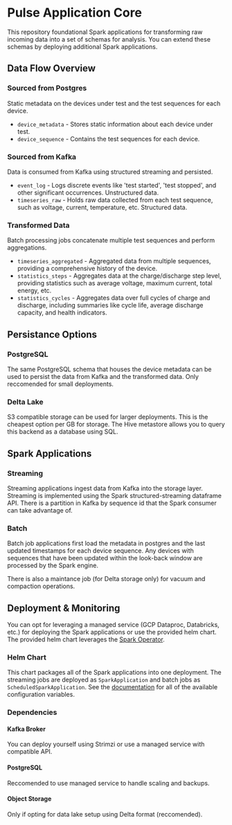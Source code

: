# Pulse Application Core

This repository foundational Spark applications for transforming raw incoming data into a set of schemas for analysis. You can extend these schemas by deploying additional Spark applications.

## Data Flow Overview

### Sourced from Postgres

Static metadata on the devices under test and the test sequences for each device.

- `device_metadata` - Stores static information about each device under test.
- `device_sequence` - Contains the test sequences for each device.

### Sourced from Kafka

Data is consumed from Kafka using structured streaming and persisted.

- `event_log` - Logs discrete events like 'test started', 'test stopped', and other significant occurrences. Unstructured data.
- `timeseries_raw` - Holds raw data collected from each test sequence, such as voltage, current, temperature, etc. Structured data.

### Transformed Data

Batch processing jobs concatenate multiple test sequences and perform aggregations.

- `timeseries_aggregated` - Aggregated data from multiple sequences, providing a comprehensive history of the device.
- `statistics_steps` - Aggregates data at the charge/discharge step level, providing statistics such as average voltage, maximum current, total energy, etc.
- `statistics_cycles` - Aggregates data over full cycles of charge and discharge, including summaries like cycle life, average discharge capacity, and health indicators.

## Persistance Options

### PostgreSQL

The same PostgreSQL schema that houses the device metadata can be used to persist the data from Kafka and the transformed data. Only reccomended for small deployments.

### Delta Lake

S3 compatible storage can be used for larger deployments. This is the cheapest option per GB for storage. The Hive metastore allows you to query this backend as a database using SQL.

## Spark Applications

### Streaming

Streaming applications ingest data from Kafka into the storage layer. Streaming is implemented using the Spark structured-streaming dataframe API. There is a partition in Kafka by sequence id that the Spark consumer can take advantage of.

### Batch

Batch job applications first load the metadata in postgres and the last updated timestamps for each device sequence. Any devices with sequences that have been updated within the look-back window are processed by the Spark engine.

There is also a maintance job (for Delta storage only) for vacuum and compaction operations.

## Deployment & Monitoring

You can opt for leveraging a managed service (GCP Dataproc, Databricks, etc.) for deploying the Spark applications or use the provided helm chart. The provided helm chart leverages the [Spark Operator](https://github.com/kubeflow/spark-operator).

### Helm Chart

This chart packages all of the Spark applications into one deployment. The streaming jobs are deployed as `SparkApplication` and batch jobs as `ScheduledSparkApplication`. See the [documentation](LINKHERE) for all of the available configuration variables.

### Dependencies

#### Kafka Broker

You can deploy yourself using Strimzi or use a managed service with compatible API.

#### PostgreSQL

Reccomended to use managed service to handle scaling and backups.

#### Object Storage

Only if opting for data lake setup using Delta format (reccomended).
